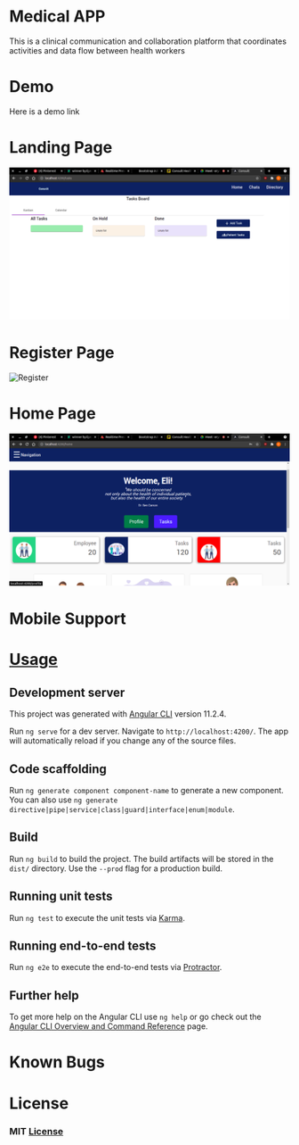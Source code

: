 # Medical APP

This is a clinical communication and collaboration platform that coordinates
activities and data flow between health workers

# Demo

Here is a demo link []()

# Landing Page

![Landing page](https://raw.githubusercontent.com/Burence1/consult-frontend/dev/src/assets/images/task.png)

# Register Page

![Register](https://raw.githubusercontent.com/Burence1/consult-frontend/dev/src/assets/images/directory.png)

# Home Page

![Home-page](https://raw.githubusercontent.com/Burence1/consult-frontend/dev/src/assets/images/home.png)

# Mobile Support

# [Usage]()

## Development server

This project was generated with [Angular CLI](https://github.com/angular/angular-cli) version 11.2.4.

Run `ng serve` for a dev server. Navigate to `http://localhost:4200/`. The app will automatically reload if you change any of the source files.

## Code scaffolding

Run `ng generate component component-name` to generate a new component. You can also use `ng generate directive|pipe|service|class|guard|interface|enum|module`.

## Build

Run `ng build` to build the project. The build artifacts will be stored in the `dist/` directory. Use the `--prod` flag for a production build.

## Running unit tests

Run `ng test` to execute the unit tests via [Karma](https://karma-runner.github.io).

## Running end-to-end tests

Run `ng e2e` to execute the end-to-end tests via [Protractor](http://www.protractortest.org/).

## Further help

To get more help on the Angular CLI use `ng help` or go check out the [Angular CLI Overview and Command Reference](https://angular.io/cli) page.

# Known Bugs

# License

### MIT [License]('https://github.com/Burence1/consult-frontend/blob/dev/LICENSE')
